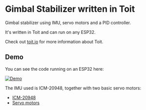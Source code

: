 # Gimbal Stabilizer written in Toit

Gimbal stabilizer using IMU, servo motors and a PID controller.

It's written in Toit and can run on any ESP32.

Check out [toit.io](https://toit.io/) for more information about Toit.

## Demo

You can see the code running on an ESP32 here:

[![Demo](https://img.youtube.com/vi/oxo_jHYxOrQ/0.jpg)](https://youtu.be/oxo_jHYxOrQ)

The IMU used is ICM-20948, together with two basic servo motors:

* [ICM-20948](https://www.sparkfun.com/products/15335)
* [Servo motors](https://www.sparkfun.com/products/9065)
